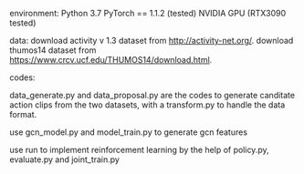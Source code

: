 environment:
Python 3.7
PyTorch == 1.1.2 (tested)
NVIDIA GPU (RTX3090 tested)

data:
download activity v 1.3 dataset from http://activity-net.org/.
download thumos14 dataset from https://www.crcv.ucf.edu/THUMOS14/download.html.

codes:

data_generate.py and data_proposal.py are the codes to generate canditate action clips from the two datasets, with a transform.py to handle the data format.

use gcn_model.py and model_train.py to generate gcn features

use run to implement reinforcement learning by the help of policy.py, evaluate.py and joint_train.py
